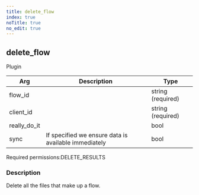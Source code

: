 ```yaml
---
title: delete_flow
index: true
noTitle: true
no_edit: true
---
```




<div class="vql_item"></div>


## delete_flow
<span class='vql_type label label-warning pull-right page-header'>Plugin</span>



<div class="vqlargs"></div>

Arg | Description | Type
----|-------------|-----
flow_id||string (required)
client_id||string (required)
really_do_it||bool
sync|If specified we ensure data is available immediately|bool

<span class="permission_list vql_type">Required permissions:</span><span class="permission_list linkcolour label label-important">DELETE_RESULTS</span>

### Description

Delete all the files that make up a flow.

